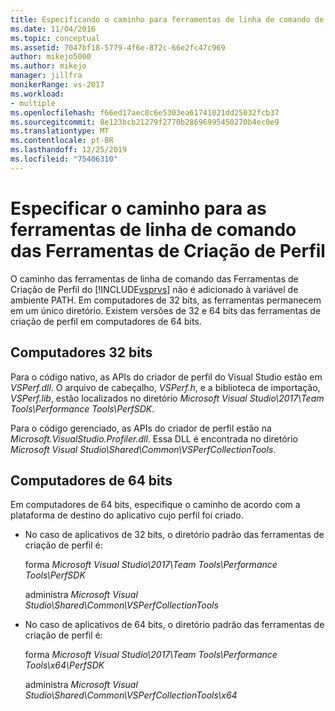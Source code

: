 ```yaml
---
title: Especificando o caminho para ferramentas de linha de comando de ferramentas de criação de perfil | Microsoft Docs
ms.date: 11/04/2016
ms.topic: conceptual
ms.assetid: 7047bf18-5779-4f6e-872c-66e2fc47c969
author: mikejo5000
ms.author: mikejo
manager: jillfra
monikerRange: vs-2017
ms.workload:
- multiple
ms.openlocfilehash: f66ed17aec8c6e5303ea61741021dd25032fcb37
ms.sourcegitcommit: 8e123bcb21279f2770b28696995450270b4ec0e9
ms.translationtype: MT
ms.contentlocale: pt-BR
ms.lasthandoff: 12/25/2019
ms.locfileid: "75406310"
---
```

# <a name="specify-the-path-to-profiling-tools-command-line-tools"></a>Especificar o caminho para as ferramentas de linha de comando das Ferramentas de Criação de Perfil

O caminho das ferramentas de linha de comando das Ferramentas de Criação de Perfil do [!INCLUDE[vsprvs](../code-quality/includes/vsprvs_md.md)] não é adicionado à variável de ambiente PATH. Em computadores de 32 bits, as ferramentas permanecem em um único diretório. Existem versões de 32 e 64 bits das ferramentas de criação de perfil em computadores de 64 bits.

## <a name="32-bit-computers"></a>Computadores 32 bits

Para o código nativo, as APIs do criador de perfil do Visual Studio estão em *VSPerf.dll*. O arquivo de cabeçalho, *VSPerf.h*, e a biblioteca de importação, *VSPerf.lib*, estão localizados no diretório *Microsoft Visual Studio\2017\Team Tools\Performance Tools\PerfSDK*.

 Para o código gerenciado, as APIs do criador de perfil estão na *Microsoft.VisualStudio.Profiler.dll*. Essa DLL é encontrada no diretório *Microsoft Visual Studio\Shared\Common\VSPerfCollectionTools*.

## <a name="64-bit-computers"></a>Computadores de 64 bits

Em computadores de 64 bits, especifique o caminho de acordo com a plataforma de destino do aplicativo cujo perfil foi criado.

- No caso de aplicativos de 32 bits, o diretório padrão das ferramentas de criação de perfil é:

     forma *Microsoft Visual Studio\2017\Team Tools\Performance Tools\PerfSDK*
     
     administra *Microsoft Visual Studio\Shared\Common\VSPerfCollectionTools*

- No caso de aplicativos de 64 bits, o diretório padrão das ferramentas de criação de perfil é:

     forma *Microsoft Visual Studio\2017\Team Tools\Performance Tools\x64\PerfSDK*

     administra *Microsoft Visual Studio\Shared\Common\VSPerfCollectionTools\x64*
